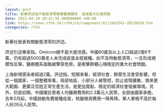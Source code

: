 ```yaml
---
layout: post
title: 新華評述指不動態清零衝擊醫療體系　或成重大社會問題
date: 2022-04-10 20:41:55.000000000 +08:00
link: https://news.rthk.hk/rthk/ch/component/k2/1643343-20220410.htm
categories: rthk
---
```


新華社發表有關動態清零的評述。

評述引述專家指，Omicron絕不是大號流感。中國60歲及以上人口超過2億6千萬，仍有超過5000萬老人未完成疫苗全程接種。如不及時動態清零，一旦形成規模性反彈，醫療體系面臨被擊穿危險，是衝擊群體心理穩定的重大社會問題。

上海新增感染者超過2萬。評述指，短期來看，經濟社會、群眾生活會受影響，但從一個國家、一個整體來看，局部地區、小部分人被管控，防止疫情擴散，換來更大範圍、更廣泛百姓正常生產生活，是更加寬鬆、穩定的經濟社會發展環境。另外，抗疫初期，中國確診患者人均醫療費用約2.3萬元人民幣，全部由國家承擔。去年2月起，中國啟動免費接種疫苗，核酸檢測費用一降再降，單人單檢不高於每人份28元人民幣。
